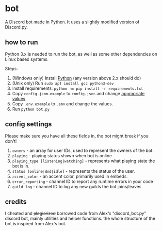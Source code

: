 # bot

A Discord bot made in Python. It uses a slightly modified version of Discord.py. 

## how to run

Python 3.x is needed to run the bot, as well as some other dependencies on
Linux based systems.

Steps:

1. (Windows only) Install [Python][python] (any version above 2.x should do)
2. (Unix only) Run `sudo apt install gcc python3-dev`
3. Install requirements: `python -m pip install -r requirements.txt`
4. Copy `config.json.example` to `config.json` and change [appropriate values][values].
5. Copy `.env.example` to `.env` and change the values.
6. Run `python bot.py`

## config settings
Please make sure you have all these fields in, the bot might break if you don't!

1. `owners` - an array for user IDs, used to represent the owners of the bot.
2. `playing` - playing status shown when bot is online
3. `playing_type [listening|watching]` - represents what playing state the bot
   is in.
4. `status [online|dnd|idle]` - represents the status of the user.
5. `accent_color` - an accent color, primarily used in embeds.
6. `error_reporting` - channel ID to report any runtime errors in your code
7. `guild_log` - channel ID to log any new guilds the bot joins/leaves

## credits

I cheated and ~~plagiarized~~ borrowed code from Alex's "discord_bot.py" discord
bot, mainly utilities and helper functions. the whole structure of the bot is
inspired from Alex's bot.

[python]: https://www.python.org/

[values]: #config-settings


